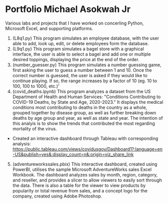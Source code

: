 # Portfolio Michael Asokwah Jr
Various labs and projects that I have worked on concerling Python, Microsoft Excel, and supporting platforms. 

1. (L8q1.py) This program simulates an employee database, with the user able to
 add, look up, edit, or delete employees form the database. 
2. (L9q1.py)  This program simulates a bagel store with a graphical interface, the user is able to select a bagel and add one or multiple desired toppings,
displaying the price at the end of the order.
3. (number_guesser.py) This program simulates a number guessing game, first asking the user to guess a number between 1 and 10. Once the correct number is guessed, the user is asked if they would like to continue playing. If so, the range increases by a factor of 10 (eg. 10 to 100, 100 to 1000, etc.)'
4. (covid_deaths.ipynb) This program analyzes a dataset from the US Department of Health and Human Services:  "Conditions Contributing to COVID-19 Deaths, by State and Age, 2020-2023." It displays the medical conditions most contributing to deaths in the country as a whole, grouped together by disease group, as well as further breaking down deaths by age group and year, as well as state and year. The intention of this analyis is to show the trends that contributed the most regarding mortality of the virus. 
 - Created an interactive dashboard through Tableau with corresponding analysis: https://public.tableau.com/views/covidusgov/Dashboard1?:language=en-US&publish=yes&:display_count=n&:origin=viz_share_link 
5. (adventureworkssales.pbix) This interactive dashboard, created using PowerBI, utilises the sample Microsoft AdventureWorks sales Excel Workbook. The  dashboard analyzes sales by month, region, category, and reseller, and provides a slicer to allow viewers to easily sort through the data. There is also a table for the viewer to view products by popularity or total revenue from sales, and a concept logo for the company, created using Adobe Photoshop. 
